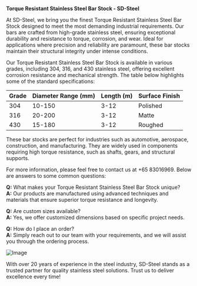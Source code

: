 **Torque Resistant Stainless Steel Bar Stock - SD-Steel**

At SD-Steel, we bring you the finest Torque Resistant Stainless Steel Bar Stock designed to meet the most demanding industrial requirements. Our bars are crafted from high-grade stainless steel, ensuring exceptional durability and resistance to torque, corrosion, and wear. Ideal for applications where precision and reliability are paramount, these bar stocks maintain their structural integrity under intense conditions.

Our Torque Resistant Stainless Steel Bar Stock is available in various grades, including 304, 316, and 430 stainless steel, offering excellent corrosion resistance and mechanical strength. The table below highlights some of the standard specifications:

| Grade   | Diameter Range (mm) | Length (m) | Surface Finish |
|---------|---------------------|------------|----------------|
| 304     | 10-150              | 3-12       | Polished       |
| 316     | 20-200              | 3-12       | Matte          |
| 430     | 15-180              | 3-12       | Roughed        |

These bar stocks are perfect for industries such as automotive, aerospace, construction, and manufacturing. They are widely used in components requiring high torque resistance, such as shafts, gears, and structural supports.

For more information, please feel free to contact us at +65 83016969. Below are answers to some common questions:

**Q:** What makes your Torque Resistant Stainless Steel Bar Stock unique?  
**A:** Our products are manufactured using advanced techniques and materials that ensure superior torque resistance and longevity.

**Q:** Are custom sizes available?  
**A:** Yes, we offer customized dimensions based on specific project needs.

**Q:** How do I place an order?  
**A:** Simply reach out to our team with your requirements, and we will assist you through the ordering process.

![Image](https://github.com/user-attachments/assets/2567258e-e124-4816-932d-1809bd27ef0b)

With over 20 years of experience in the steel industry, SD-Steel stands as a trusted partner for quality stainless steel solutions. Trust us to deliver excellence every time!